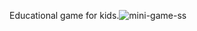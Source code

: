 Educational game for kids.![mini-game-ss](https://user-images.githubusercontent.com/112971665/223953161-f0e289aa-d312-4629-b81b-89f4f425da85.jpg)
